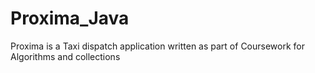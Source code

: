 # Proxima_Java
 Proxima is a Taxi dispatch application written as part of 
 Coursework for Algorithms and collections

